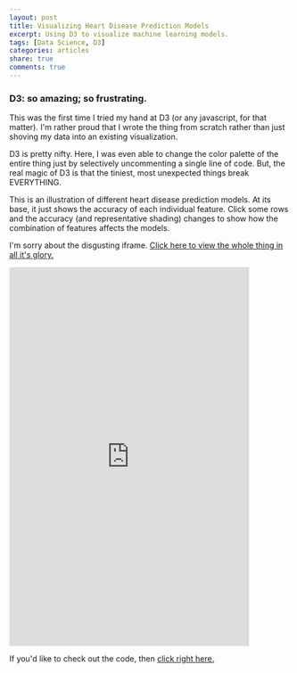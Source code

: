 ```yaml
---
layout: post
title: Visualizing Heart Disease Prediction Models
excerpt: Using D3 to visualize machine learning models.
tags: [Data Science, D3]
categories: articles
share: true
comments: true
---
```

### D3: so amazing; so frustrating.

This was the first time I tried my hand at D3 (or any javascript, for that matter). I'm rather proud that I wrote the thing from scratch rather than just shoving my data into an existing visualization.

D3 is pretty nifty. Here, I was even able to change the color palette of the entire thing just by selectively uncommenting a single line of code. But, the real magic of D3 is that the tiniest, most unexpected things break EVERYTHING.

This is an illustration of different heart disease prediction models. At its base, it just shows the accuracy of each individual feature. Click some rows and the accuracy (and representative shading) changes to show how the combination of features affects the models.

I'm sorry about the disgusting iframe. [Click here to view the whole thing in all it's glory.](http://bl.ocks.org/potatochip/raw/35ae6d3e12e83a7d488b/)

<iframe src="http://bl.ocks.org/potatochip/raw/35ae6d3e12e83a7d488b/" marginwidth="0" marginheight="0" scrolling="no" width="430" height="680" frameborder="0">Browswer not supported</iframe>

If you'd like to check out the code, then [click right here.](http://bl.ocks.org/potatochip/35ae6d3e12e83a7d488b)
